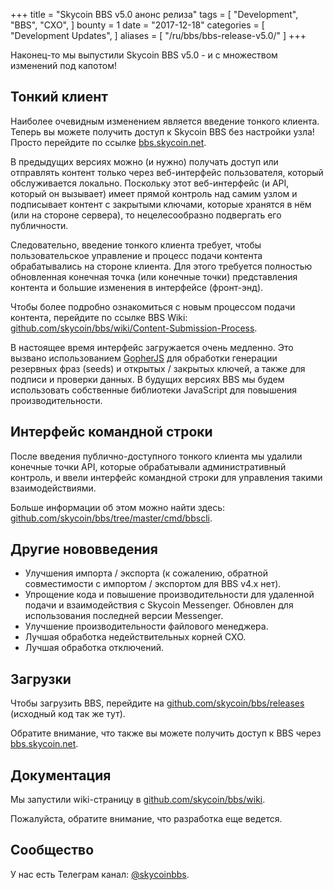 +++
title = "Skycoin BBS v5.0 анонс релиза"
tags = [
    "Development",
    "BBS",
    "CXO",
]
bounty = 1
date = "2017-12-18"
categories = [
    "Development Updates",
]
aliases = [
	"/ru/bbs/bbs-release-v5.0/"
]
+++

Наконец-то мы выпустили Skycoin BBS v5.0 - и с множеством изменений под капотом!

## Тонкий клиент

Наиболее очевидным изменением является введение тонкого клиента. Теперь вы можете получить доступ к Skycoin BBS без настройки узла! Просто перейдите по ссылке [bbs.skycoin.net](http://bbs.skycoin.net).

В предыдущих версиях можно (и нужно) получать доступ или отправлять контент только через веб-интерфейс пользователя, который обслуживается локально. Поскольку этот веб-интерфейс (и API, который он вызывает) имеет прямой контроль над самим узлом и подписывает контент с закрытыми ключами, которые хранятся в нём (или на стороне сервера), то нецелесообразно подвергать его публичности.

Следовательно, введение тонкого клиента требует, чтобы пользовательское управление и процесс подачи контента обрабатывались на стороне клиента. Для этого требуется полностью обновленная конечная точка (или конечные точки) представления контента и большие изменения в интерфейсе (фронт-энд).

Чтобы более подробно ознакомиться с новым процессом подачи контента, перейдите по ссылке BBS Wiki: [github.com/skycoin/bbs/wiki/Content-Submission-Process](https://github.com/skycoin/bbs/wiki/Content-Submission-Process).

В настоящее время интерфейс загружается очень медленно. Это вызвано использованием [GopherJS](https://github.com/gopherjs) для обработки генерации резервных фраз (seeds) и открытых / закрытых ключей, а также для подписи и проверки данных. В будущих версиях BBS мы будем использовать собственные библиотеки JavaScript для повышения производительности.

## Интерфейс командной строки

После введения публично-доступного тонкого клиента мы удалили конечные точки API, которые обрабатывали административный контроль, и ввели интерфейс командной строки для управления такими взаимодействиями.

Больше информации об этом можно найти здесь: [github.com/skycoin/bbs/tree/master/cmd/bbscli](https://github.com/skycoin/bbs/tree/master/cmd/bbscli).

## Другие нововведения

* Улучшения импорта / экспорта (к сожалению, обратной совместимости с импортом / экспортом для BBS v4.x нет).
* Упрощение кода и повышение производительности для удаленной подачи и взаимодействия с Skycoin Messenger. Обновлен для использования последней версии Messenger.
* Улучшение производительности файлового менеджера.
* Лучшая обработка недействительных корней CXO.
* Лучшая обработка отключений.

## Загрузки

Чтобы загрузить BBS, перейдите на [github.com/skycoin/bbs/releases](https://github.com/skycoin/bbs/releases) (исходный код так же тут).

Обратите внимание, что также вы можете получить доступ к BBS через [bbs.skycoin.net](http://bbs.skycoin.net).

## Документация

Мы запустили wiki-страницу в [github.com/skycoin/bbs/wiki](https://github.com/skycoin/bbs/wiki).

Пожалуйста, обратите внимание, что разработка еще ведется.

## Сообщество

У нас есть Телеграм канал: [@skycoinbbs](https://t.me/skycoinbbs).
